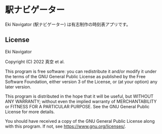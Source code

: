 # 駅ナビゲーター

Eki Navigator (駅ナビゲーター) は有志制作の時刻表アプリです。

## License

  Eki Navigator

  Copyright (C) 2022 真空 et al.

  This program is free software: you can redistribute it and/or modify
  it under the terms of the GNU General Public License as published by
  the Free Software Foundation, either version 3 of the License, or
  (at your option) any later version.

  This program is distributed in the hope that it will be useful,
  but WITHOUT ANY WARRANTY; without even the implied warranty of
  MERCHANTABILITY or FITNESS FOR A PARTICULAR PURPOSE.  See the
  GNU General Public License for more details.

  You should have received a copy of the GNU General Public License
  along with this program.  If not, see <https://www.gnu.org/licenses/>.

